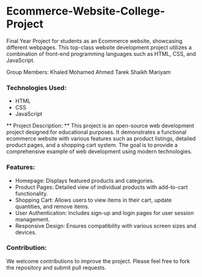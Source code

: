 # Ecommerce-Website-College-Project
Final Year Project for students as an Ecommerce website, showcasing different webpages. This top-class website development project utilizes a combination of front-end programming languages such as HTML, CSS, and JavaScript.

Group Members:
Khaled Mohamed
Ahmed Tarek
Shaikh Mariyam


### Technologies Used:
- HTML
- CSS
- JavaScript

** Project Description: **
This project is an open-source web development project designed for educational purposes. It demonstrates a functional ecommerce website with various features such as product listings, detailed product pages, and a shopping cart system. The goal is to provide a comprehensive example of web development using modern technologies.

### Features: 
- Homepage: Displays featured products and categories.
- Product Pages: Detailed view of individual products with add-to-cart functionality.
- Shopping Cart: Allows users to view items in their cart, update quantities, and remove items.
- User Authentication: Includes sign-up and login pages for user session management.
- Responsive Design: Ensures compatibility with various screen sizes and devices.

### Contribution: 
We welcome contributions to improve the project. Please feel free to fork the repository and submit pull requests.
